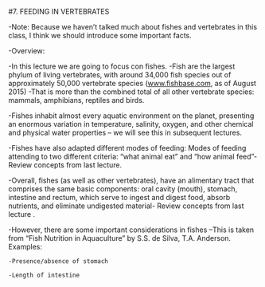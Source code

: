 #7. FEEDING IN VERTEBRATES

-Note: Because we haven’t talked much about fishes and vertebrates in this class, I think we should introduce some important facts.

-Overview:

  -In this lecture we are going to focus con fishes.
  -Fish are the largest phylum of living vertebrates, with around 34,000 fish species out of approximately 50,000 vertebrate species (www.fishbase.com, as of August 2015) -That is more than the combined total of all other vertebrate species: mammals, amphibians, reptiles and birds.
  
  -Fishes inhabit almost every aquatic environment on the planet, presenting an enormous variation in temperature, salinity, oxygen, and other chemical and physical water properties – we will see this in subsequent lectures.
  
  -Fishes have also adapted different modes of feeding: Modes of feeding attending to two different criteria: “what animal eat” and “how animal feed”-Review concepts from last lecture.
  
  -Overall, fishes (as well as other vertebrates), have an alimentary tract that comprises the same basic components: oral cavity (mouth), stomach, intestine and rectum, which serve to ingest and digest food, absorb nutrients, and eliminate undigested material- Review concepts from last lecture .
  
  -However, there are some important considerations in fishes –This is taken from “Fish Nutrition in Aquaculture” by S.S. de Silva, T.A. Anderson. Examples:
  
    -Presence/absence of stomach
    
    -Length of intestine
    
